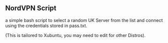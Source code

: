 ## NordVPN Script

a simple bash script to select a random UK Server from the list and connect using the credentials stored in pass.txt.

(This is tailored to Xubuntu, you may need to edit for other Distros).